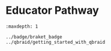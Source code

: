 # Educator Pathway 

```{toctree}
:maxdepth: 1

../badge/braket_badge
../qbraid/getting_started_with_qbraid
```